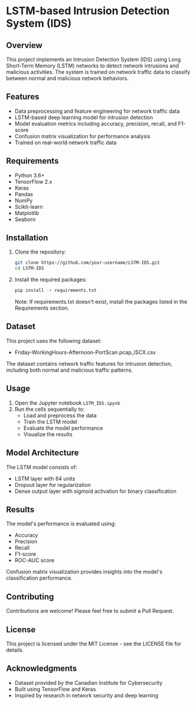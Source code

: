 # LSTM-based Intrusion Detection System (IDS)

## Overview
This project implements an Intrusion Detection System (IDS) using Long Short-Term Memory (LSTM) networks to detect network intrusions and malicious activities. The system is trained on network traffic data to classify between normal and malicious network behaviors.

## Features
- Data preprocessing and feature engineering for network traffic data
- LSTM-based deep learning model for intrusion detection
- Model evaluation metrics including accuracy, precision, recall, and F1-score
- Confusion matrix visualization for performance analysis
- Trained on real-world network traffic data

## Requirements
- Python 3.6+
- TensorFlow 2.x
- Keras
- Pandas
- NumPy
- Scikit-learn
- Matplotlib
- Seaborn

## Installation
1. Clone the repository:
   ```bash
   git clone https://github.com/your-username/LSTM-IDS.git
   cd LSTM-IDS
   ```

2. Install the required packages:
   ```bash
   pip install -r requirements.txt
   ```
   
   Note: If requirements.txt doesn't exist, install the packages listed in the Requirements section.

## Dataset
This project uses the following dataset:
- Friday-WorkingHours-Afternoon-PortScan.pcap_ISCX.csv

The dataset contains network traffic features for intrusion detection, including both normal and malicious traffic patterns.

## Usage
1. Open the Jupyter notebook `LSTM_IDS.ipynb`
2. Run the cells sequentially to:
   - Load and preprocess the data
   - Train the LSTM model
   - Evaluate the model performance
   - Visualize the results

## Model Architecture
The LSTM model consists of:
- LSTM layer with 64 units
- Dropout layer for regularization
- Dense output layer with sigmoid activation for binary classification

## Results
The model's performance is evaluated using:
- Accuracy
- Precision
- Recall
- F1-score
- ROC-AUC score

Confusion matrix visualization provides insights into the model's classification performance.

## Contributing
Contributions are welcome! Please feel free to submit a Pull Request.

## License
This project is licensed under the MIT License - see the LICENSE file for details.

## Acknowledgments
- Dataset provided by the Canadian Institute for Cybersecurity
- Built using TensorFlow and Keras
- Inspired by research in network security and deep learning
